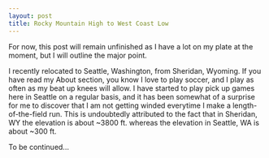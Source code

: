 ```yaml
---
layout: post
title: Rocky Mountain High to West Coast Low
---
```


For now, this post will remain unfinished as I have a lot on my plate at the moment, but I will outline the major point.

I recently relocated to Seattle, Washington, from Sheridan, Wyoming. If you have read my About section, you know I love to play soccer,
and I play as often as my beat up knees will allow. I have started to play pick up games here in Seattle on a regular basis, and it has
been somewhat of a surprise for me to discover that I am not getting winded everytime I make a length-of-the-field run. This is undoubtedly
attributed to the fact that in Sheridan, WY the elevation is about ~3800 ft. whereas the elevation in Seattle, WA is about ~300 ft.

To be continued...
